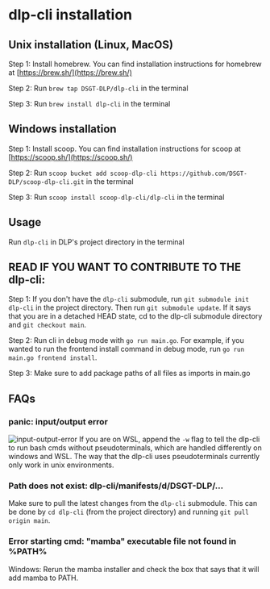 # dlp-cli installation

## Unix installation (Linux, MacOS)

Step 1: Install homebrew. You can find installation instructions for homebrew at [https://brew.sh/](https://brew.sh/)

Step 2: Run `brew tap DSGT-DLP/dlp-cli` in the terminal

Step 3: Run `brew install dlp-cli` in the terminal

## Windows installation

Step 1: Install scoop. You can find installation instructions for scoop at [https://scoop.sh/](https://scoop.sh/)

Step 2: Run `scoop bucket add scoop-dlp-cli https://github.com/DSGT-DLP/scoop-dlp-cli.git` in the terminal

Step 3: Run `scoop install scoop-dlp-cli/dlp-cli` in the terminal

## Usage

Run `dlp-cli` in DLP's project directory in the terminal

## READ IF YOU WANT TO CONTRIBUTE TO THE dlp-cli:

Step 1: If you don't have the `dlp-cli` submodule, run `git submodule init dlp-cli` in the project directory. Then run `git submodule update`. If it says that you are in a detached HEAD state, cd to the dlp-cli submodule directory and `git checkout main`.

Step 2: Run cli in debug mode with `go run main.go`. For example, if you wanted to run the frontend install command in debug mode, run `go run main.go frontend install`.

Step 3: Make sure to add package paths of all files as imports in main.go

## FAQs

### panic: input/output error

![input-output-error](https://github.com/DSGT-DLP/dlp-cli/assets/54150946/b9acfcca-4646-4086-9aea-e4f262520d87)
If you are on WSL, append the `-w` flag to tell the dlp-cli to run bash cmds without pseudoterminals, which are handled differently on windows and WSL. The way that the dlp-cli uses pseudoterminals currently only work in unix environments.

### Path does not exist: dlp-cli/manifests/d/DSGT-DLP/...
Make sure to pull the latest changes from the `dlp-cli` submodule. This can be done by `cd dlp-cli` (from the project directory) and running `git pull origin main`.

### Error starting cmd: "mamba" executable file not found in %PATH%
Windows: Rerun the mamba installer and check the box that says that it will add mamba to PATH.

